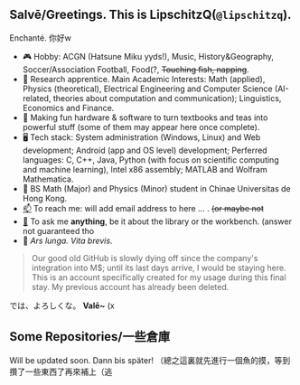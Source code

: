 ## Salvē/Greetings. This is LipschitzQ(`@lipschitzq`). 
<!--
**lipschitzq/lipschitzq** is a ✨ _special_ ✨ repository because its `README.md` (this file) appears on your GitHub profile.

Here are some ideas to get you started:

- 🔭 I’m currently working on ...
- 🌱 I’m currently learning ...
- 👯 I’m looking to collaborate on ...
- 🤔 I’m looking for help with ...
- 💬 Ask me about ...
- 📫 How to reach me: ...
- 😄 Pronouns: ...
- ⚡ Fun fact: ...
-->


Enchanté. 你好w



- 🎮 Hobby: ACGN (Hatsune Miku yyds!), Music, History&Geography, Soccer/Association Football, Food(?, ~~Touching fish, napping~~.
- 📘 Research apprentice. Main Academic Interests: Math (applied), Physics (theoretical), Electrical Engineering and Computer Science (AI-related, theories about computation and communication); Linguistics, Economics and Finance.
- 🔌 Making fun hardware & software to turn textbooks and teas into powerful stuff (some of them may appear here once complete). 
- 🖥️ Tech stack: System administration (Windows, Linux) and Web development; Android (app and OS level) development; Perferred languages: C, C++, Java, Python (with focus on scientific computing and machine learning), Intel x86 assembly; MATLAB and Wolfram Mathematica. 
- 📖 BS Math (Major) and Physics (Minor) student in Chinae Universitas de Hong Kong. 
- [📫](mailto:lipschitzq@???) To reach me: will add email address to here ... . ~~(or maybe not~~
- [💬](https://github.com/lipschitzq/lipschitzq/issues) To ask me **anything**, be it about the library or the workbench. (answer not guaranteed tho
- 🌸 *Ars lunga. Vita brevis.*



> Our good old GitHub is slowly dying off since the company's integration into M$; until its last days arrive, I would be staying here. This is an account specifically created for my usage during this final stay. My previous account has already been deleted.


では、よろしくな。
**Valē~** (x



## Some Repositories/一些倉庫
Will be updated soon. Dann bis später! （總之這裏就先進行一個魚的摸，等到攢了一些東西了再來補上（逃

